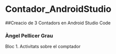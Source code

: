 # Contador_AndroidStudio

##Creacio de 3 Contadors en Android Studio Code

### Àngel Pellicer Grau


Bloc 1. Activitats sobre el comptador
